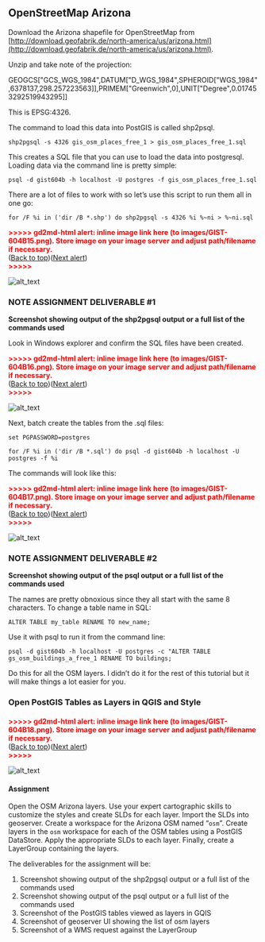 
## OpenStreetMap Arizona

Download the Arizona shapefile for OpenStreetMap from [http://download.geofabrik.de/north-america/us/arizona.html](http://download.geofabrik.de/north-america/us/arizona.html).

Unzip and take note of the projection:

GEOGCS["GCS_WGS_1984",DATUM["D_WGS_1984",SPHEROID["WGS_1984",6378137,298.257223563]],PRIMEM["Greenwich",0],UNIT["Degree",0.017453292519943295]]

This is EPSG:4326.

The command to load this data into PostGIS is called shp2psql.


```
shp2pgsql -s 4326 gis_osm_places_free_1 > gis_osm_places_free_1.sql
```


This creates a SQL file that you can use to load the data into postgresql. Loading data via the command line is pretty simple:


```
psql -d gist604b -h localhost -U postgres -f gis_osm_places_free_1.sql
```


There are a lot of files to work with so let’s use this script to run them all in one go:


```
for /F %i in ('dir /B *.shp') do shp2pgsql -s 4326 %i %~ni > %~ni.sql
```




<p id="gdcalert16" ><span style="color: red; font-weight: bold">>>>>>  gd2md-html alert: inline image link here (to images/GIST-604B15.png). Store image on your image server and adjust path/filename if necessary. </span><br>(<a href="#">Back to top</a>)(<a href="#gdcalert17">Next alert</a>)<br><span style="color: red; font-weight: bold">>>>>> </span></p>


![alt_text](images/GIST-604B15.png "image_tooltip")



### NOTE ASSIGNMENT DELIVERABLE #1

**Screenshot showing output of the shp2pgsql output or a full list of the commands used**

Look in Windows explorer and confirm the SQL files have been created.



<p id="gdcalert17" ><span style="color: red; font-weight: bold">>>>>>  gd2md-html alert: inline image link here (to images/GIST-604B16.png). Store image on your image server and adjust path/filename if necessary. </span><br>(<a href="#">Back to top</a>)(<a href="#gdcalert18">Next alert</a>)<br><span style="color: red; font-weight: bold">>>>>> </span></p>


![alt_text](images/GIST-604B16.png "image_tooltip")


Next, batch create the tables from the .sql files:


```
set PGPASSWORD=postgres

for /F %i in ('dir /B *.sql') do psql -d gist604b -h localhost -U postgres -f %i
```


The commands will look like this:



<p id="gdcalert18" ><span style="color: red; font-weight: bold">>>>>>  gd2md-html alert: inline image link here (to images/GIST-604B17.png). Store image on your image server and adjust path/filename if necessary. </span><br>(<a href="#">Back to top</a>)(<a href="#gdcalert19">Next alert</a>)<br><span style="color: red; font-weight: bold">>>>>> </span></p>


![alt_text](images/GIST-604B17.png "image_tooltip")



### NOTE ASSIGNMENT DELIVERABLE #2

**Screenshot showing output of the psql output or a full list of the commands used**

The names are pretty obnoxious since they all start with the same 8 characters. To change a table name in SQL: 


```
ALTER TABLE my_table RENAME TO new_name;
```


Use it with psql to run it from the command line:


```
psql -d gist604b -h localhost -U postgres -c "ALTER TABLE gs_osm_buildings_a_free_1 RENAME TO buildings;
```


Do this for all the OSM layers. I didn’t do it for the rest of this tutorial but it will make things a lot easier for you.


### Open PostGIS Tables as Layers in QGIS and Style


#### 

<p id="gdcalert19" ><span style="color: red; font-weight: bold">>>>>>  gd2md-html alert: inline image link here (to images/GIST-604B18.png). Store image on your image server and adjust path/filename if necessary. </span><br>(<a href="#">Back to top</a>)(<a href="#gdcalert20">Next alert</a>)<br><span style="color: red; font-weight: bold">>>>>> </span></p>


![alt_text](images/GIST-604B18.png "image_tooltip")



#### Assignment

Open the OSM Arizona layers. Use your expert cartographic skills to customize the styles and create SLDs for each layer. Import the SLDs into geoserver. Create a workspace for the Arizona OSM named “`osm`”. Create layers in the `osm` workspace for each of the OSM tables using a PostGIS DataStore. Apply the appropriate SLDs to each layer. Finally, create a LayerGroup containing the layers. 

The deliverables for the assignment will be:



1. Screenshot showing output of the shp2pgsql output or a full list of the commands used
2. Screenshot showing output of the psql output or a full list of the commands used
3. Screenshot of the PostGIS tables viewed as layers in GQIS
4. Screenshot of geoserver UI showing the list of osm layers
5. Screenshot of a WMS request against the LayerGroup

